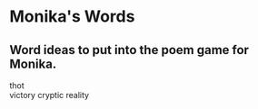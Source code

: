 # Monika's Words
## Word ideas to put into the poem game for Monika. 
thot  
victory
cryptic
reality
